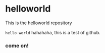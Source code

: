 # helloworld

This is the helloworld repository

`hello world`
hahahaha, this is a test of github.

### come on!
